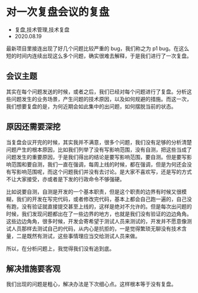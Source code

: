 # 对一次复盘会议的复盘
- 复盘,技术管理,技术复盘
- 2020.08.19

最新项目里接连出现了好几个问题比较严重的 bug，我们称之为 p1 bug。在这么短的时间内连续出现这么多个问题，确实很难去解释，于是我们进行了一次复盘。

## 会议主题

其实在每个问题发送的时候，或者之后，我们已经对每个问题进行了复盘。分析这些问题发生的业务场景，产生问题的技术原因，以及如何规避的措施。而这一次，我们想要复盘的是，为何近期会如此集中的出问题，如何摆脱当前的状态。

## 原因还需要深挖

当复盘会议开完的时候，其实我并不满意，很多个问题，我们没有足够的分析清楚问题产生的根本原因，比如我们列举了没有写影响范围，没有自测，把这些当成了问题发生的重要原因，于是我们得出的结论是要写影响范围，要自测。但是要写影响范围和要自测，我们一直在强调，每周上线的时候，都在强调，但是为何还会没有写影响范围呢，而这个问题我们并没有去讨论。是大家不喜欢写，还是写的方式不让大家接受，亦或者是下发的行政命令不够强硬。

比如说要自测，自测是开发的一个基本职责，但是这个职责的边界有时候又很模糊，我们的开发在写完代码，或者修改完代码，基本上都会自己跑一遍的，自己没有跑，没有验证就直接提交甚至上线的，这样是绝对不允许的。但是每次出问题的时候，我们发现问题都出在了一些边界的地方，也就是我们没有验证的边边角角。这些边边角角，很多时候，开发会寄希望于测试人员来测试的，开发并不愿意像测试人员那样去测试自己的代码，从内心是抗拒的，一是觉得繁琐无聊没有技术含量，二是既然有测试，这些事情理应当交给测试人员来做。

所以，在分析问题上，我觉得我们没有追到底。

## 解决措施要客观

我们出现的问题是粗心，解决办法是下次细心点。这样根本等于没有复盘。